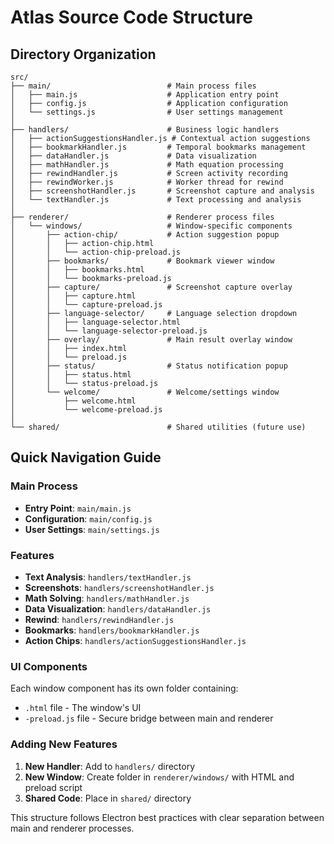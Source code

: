# Atlas Source Code Structure

## Directory Organization

```
src/
├── main/                          # Main process files
│   ├── main.js                    # Application entry point
│   ├── config.js                  # Application configuration
│   └── settings.js                # User settings management
│
├── handlers/                      # Business logic handlers
│   ├── actionSuggestionsHandler.js # Contextual action suggestions
│   ├── bookmarkHandler.js         # Temporal bookmarks management
│   ├── dataHandler.js             # Data visualization
│   ├── mathHandler.js             # Math equation processing
│   ├── rewindHandler.js           # Screen activity recording
│   ├── rewindWorker.js            # Worker thread for rewind
│   ├── screenshotHandler.js       # Screenshot capture and analysis
│   └── textHandler.js             # Text processing and analysis
│
├── renderer/                      # Renderer process files
│   └── windows/                   # Window-specific components
│       ├── action-chip/           # Action suggestion popup
│       │   ├── action-chip.html
│       │   └── action-chip-preload.js
│       ├── bookmarks/             # Bookmark viewer window
│       │   ├── bookmarks.html
│       │   └── bookmarks-preload.js
│       ├── capture/               # Screenshot capture overlay
│       │   ├── capture.html
│       │   └── capture-preload.js
│       ├── language-selector/     # Language selection dropdown
│       │   ├── language-selector.html
│       │   └── language-selector-preload.js
│       ├── overlay/               # Main result overlay window
│       │   ├── index.html
│       │   └── preload.js
│       ├── status/                # Status notification popup
│       │   ├── status.html
│       │   └── status-preload.js
│       └── welcome/               # Welcome/settings window
│           ├── welcome.html
│           └── welcome-preload.js
│
└── shared/                        # Shared utilities (future use)
```

## Quick Navigation Guide

### Main Process
- **Entry Point**: `main/main.js`
- **Configuration**: `main/config.js`
- **User Settings**: `main/settings.js`

### Features
- **Text Analysis**: `handlers/textHandler.js`
- **Screenshots**: `handlers/screenshotHandler.js`
- **Math Solving**: `handlers/mathHandler.js`
- **Data Visualization**: `handlers/dataHandler.js`
- **Rewind**: `handlers/rewindHandler.js`
- **Bookmarks**: `handlers/bookmarkHandler.js`
- **Action Chips**: `handlers/actionSuggestionsHandler.js`

### UI Components
Each window component has its own folder containing:
- `.html` file - The window's UI
- `-preload.js` file - Secure bridge between main and renderer

### Adding New Features

1. **New Handler**: Add to `handlers/` directory
2. **New Window**: Create folder in `renderer/windows/` with HTML and preload script
3. **Shared Code**: Place in `shared/` directory

This structure follows Electron best practices with clear separation between main and renderer processes.